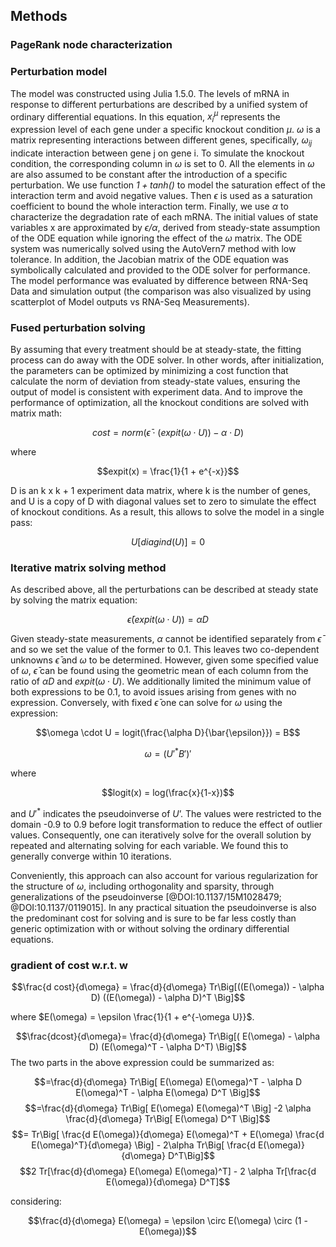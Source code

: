## Methods

### PageRank node characterization




### Perturbation model

The model was constructed using Julia 1.5.0. The levels of mRNA in response to different perturbations are described by a unified system of ordinary differential equations. In this equation, $x_{i}^\mu$ represents the expression level of each gene under a specific knockout condition $\mu$. $\omega$ is a matrix representing interactions between different genes, specifically, $\omega_{ij}$ indicate interaction between gene j on gene i. To simulate the knockout condition, the corresponding column in $\omega$ is set to 0. All the elements in $\omega$ are also assumed to be constant after the introduction of a specific perturbation. We use function $\mathit{1 + tanh( )}$ to model the saturation effect of the interaction term and avoid negative values. Then $\epsilon$ is used as a saturation coefficient to bound the whole interaction term. Finally, we use $\alpha$ to characterize the degradation rate of each mRNA. The initial values of state variables x are approximated by $\mathit{\epsilon / \alpha}$, derived from steady-state assumption of the ODE equation while ignoring the effect of the $\omega$ matrix. The ODE system was numerically solved using the AutoVern7 method with low tolerance. In addition, the Jacobian matrix of the ODE equation was symbolically calculated and provided to the ODE solver for performance. The model performance was evaluated by difference between RNA-Seq Data and simulation output (the comparison was also visualized by using scatterplot of Model outputs vs RNA-Seq Measurements).

### Fused perturbation solving

By assuming that every treatment should be at steady-state, the fitting process can do away with the ODE solver. In other words, after initialization, the parameters can be optimized by minimizing a cost function that calculate the norm of deviation from steady-state values, ensuring the output of model is consistent with experiment data. And to improve the performance of optimization, all the knockout conditions are solved with matrix math:

$$cost = norm(\bar{\epsilon} \cdot (expit(\omega\cdot U)) - \alpha\cdot D)$$

where

$$expit(x) = \frac{1}{1 + e^{-x}}$$

D is an k x k + 1 experiment data matrix, where k is the number of genes, and U is a copy of D with diagonal values set to zero to simulate the effect of knockout conditions. As a result, this allows to solve the model in a single pass:

$$U[diagind(U)] =0$$


### Iterative matrix solving method

As described above, all the perturbations can be described at steady state by solving the matrix equation:

$$\bar{\epsilon} \left(expit⁡\left(\omega \cdot U \right) \right) = \alpha D$$

Given steady-state measurements, $\alpha$ cannot be identified separately from $\bar{\epsilon}$ and so we set the value of the former to 0.1. This leaves two co-dependent unknowns $\bar{\epsilon}$ and $\omega$ to be determined. However, given some specified value of $\omega$, $\bar{\epsilon}$ can be found using the geometric mean of each column from the ratio of $\alpha D$ and $expit(\omega \cdot U)$. We additionally limited the minimum value of both expressions to be 0.1, to avoid issues arising from genes with no expression. Conversely, with fixed $\bar{\epsilon}$ one can solve for $\omega$ using the expression:

$$\omega \cdot U = logit⁡(\frac{\alpha D}{\bar{\epsilon}}) = B$$

$$\omega = ( {U'}^{*}  B' )'$$

where

$$logit(x) = log(\frac{x}{1-x})$$

and ${U'}^{*}$ indicates the pseudoinverse of $U’$. The values were restricted to the domain -0.9 to 0.9 before logit transformation to reduce the effect of outlier values. Consequently, one can iteratively solve for the overall solution by repeated and alternating solving for each variable. We found this to generally converge within 10 iterations.

Conveniently, this approach can also account for various regularization for the structure of $\omega$, including orthogonality and sparsity, through generalizations of the pseudoinverse [@DOI:10.1137/15M1028479; @DOI:10.1137/0119015]. In any practical situation the pseudoinverse is also the predominant cost for solving and is sure to be far less costly than generic optimization with or without solving the ordinary differential equations.


### gradient of cost w.r.t. w

$$\frac{d cost}{d\omega} = \frac{d}{d\omega} Tr\Big[((E(\omega)) - \alpha D) ((E(\omega)) - \alpha D)^T \Big]$$

where $E(\omega) = \epsilon \frac{1}{1 + e^{-\omega U}}$.

$$\frac{dcost}{d\omega}= \frac{d}{d\omega} Tr\Big[( E(\omega) - \alpha D) (E(\omega)^T - \alpha D^T) \Big]$$
The two parts in the above expression could be summarized as:

$$=\frac{d}{d\omega} Tr\Big[ E(\omega) E(\omega)^T - \alpha D E(\omega)^T - \alpha E(\omega) D^T \Big]$$
$$=\frac{d}{d\omega} Tr\Big[ E(\omega) E(\omega)^T \Big] -2 \alpha \frac{d}{d\omega} Tr\Big[ E(\omega) D^T \Big]$$
$$= Tr\Big[ \frac{d E(\omega)}{d\omega} E(\omega)^T + E(\omega) \frac{d E(\omega)^T}{d\omega} \Big] - 2\alpha Tr\Big[ \frac{d E(\omega)}{d\omega} D^T\Big]$$
$$2 Tr[\frac{d}{d\omega} E(\omega) E(\omega)^T] - 2 \alpha Tr[\frac{d E(\omega)}{d\omega} D^T]$$

considering:

$$\frac{d}{d\omega} E(\omega) = \epsilon \circ E(\omega) \circ (1 - E(\omega))$$


